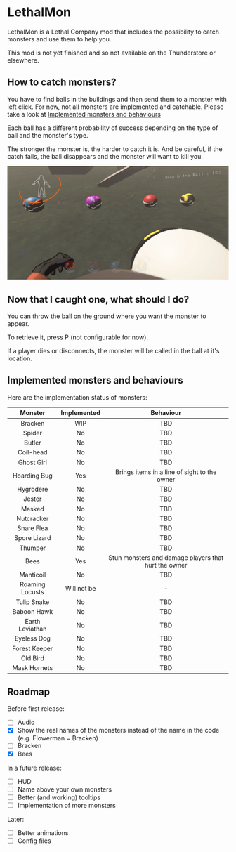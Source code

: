 # LethalMon

LethalMon is a Lethal Company mod that includes the possibility to catch monsters and use them to help you.

This mod is not yet finished and so not available on the Thunderstore or elsewhere.


## How to catch monsters?

You have to find balls in the buildings and then send them to a monster with left click. For now, not all monsters are implemented and catchable. Please take a look at [Implemented monsters and behaviours](#implemented-monsters-and-behaviours)

Each ball has a different probability of success depending on the type of ball and the monster's type.

The stronger the monster is, the harder to catch it is. And be careful, if the catch fails, the ball disappears and the monster will want to kill you.

![Balls](./Images/balls.png)


## Now that I caught one, what should I do?

You can throw the ball on the ground where you want the monster to appear.

To retrieve it, press P (not configurable for now).

If a player dies or disconnects, the monster will be called in the ball at it's location.


## Implemented monsters and behaviours

Here are the implementation status of monsters:

|      Monster      | Implemented |                      Behaviour                       |
|:-----------------:|:-----------:|:----------------------------------------------------:|
|      Bracken      |     WIP     |                         TBD                          |
|      Spider       |     No      |                         TBD                          |
|      Butler       |     No      |                         TBD                          |
|     Coil-head     |     No      |                         TBD                          |
|    Ghost Girl     |     No      |                         TBD                          |
|   Hoarding Bug    |     Yes     |     Brings items in a line of sight to the owner     |
|     Hygrodere     |     No      |                         TBD                          |
|      Jester       |     No      |                         TBD                          |
|      Masked       |     No      |                         TBD                          |
|    Nutcracker     |     No      |                         TBD                          |
|    Snare Flea     |     No      |                         TBD                          |
|   Spore Lizard    |     No      |                         TBD                          |
|      Thumper      |     No      |                         TBD                          |
|       Bees        |     Yes     | Stun monsters and damage players that hurt the owner |
|     Manticoil     |     No      |                         TBD                          |
|  Roaming Locusts  | Will not be |                          -                           |
|    Tulip Snake    |     No      |                         TBD                          |
|    Baboon Hawk    |     No      |                         TBD                          |
|  Earth Leviathan  |     No      |                         TBD                          |
|    Eyeless Dog    |     No      |                         TBD                          |
|   Forest Keeper   |     No      |                         TBD                          |
|     Old Bird      |     No      |                         TBD                          |
|   Mask Hornets    |     No      |                         TBD                          |

## Roadmap

Before first release:
- [ ] Audio
- [x] Show the real names of the monsters instead of the name in the code (e.g. Flowerman = Bracken)
- [ ] Bracken
- [x] Bees

In a future release:
- [ ] HUD
- [ ] Name above your own monsters
- [ ] Better (and working) tooltips
- [ ] Implementation of more monsters

Later:
- [ ] Better animations
- [ ] Config files